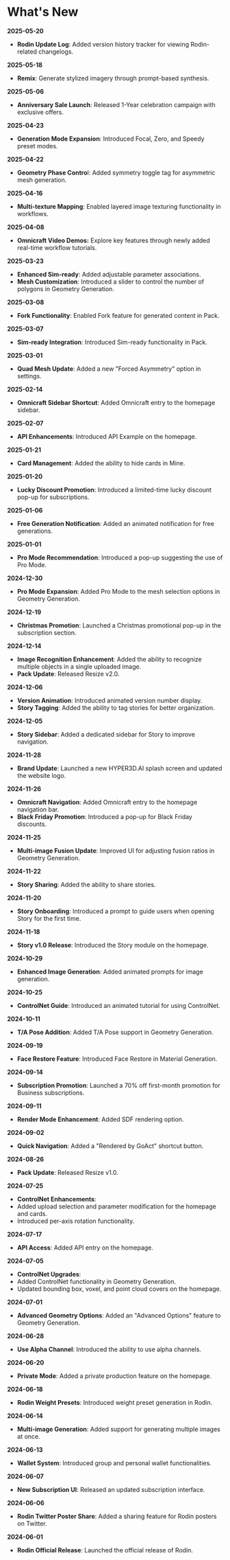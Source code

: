 # **What's New**

**2025-05-20**

- **Rodin Update Log**: Added version history tracker for viewing Rodin-related changelogs.

**2025-05-18**

- **Remix**: Generate stylized imagery through prompt-based synthesis.

**2025-05-06**

- **Anniversary Sale Launch**: Released 1-Year celebration campaign with exclusive offers.

**2025-04-23**

- **Generation Mode Expansion**: Introduced Focal, Zero, and Speedy preset modes.

**2025-04-22**

- **Geometry Phase Contro**l: Added symmetry toggle tag for asymmetric mesh generation.

**2025-04-16**

- **Multi-texture Mapping**: Enabled layered image texturing functionality in workflows.

**2025-04-08**

- **Omnicraft Video Demos:** Explore key features through newly added real-time workflow tutorials.

**2025-03-23**

- **Enhanced Sim-ready**: Added adjustable parameter associations.
- **Mesh Customization**: Introduced a slider to control the number of polygons in Geometry Generation.

**2025-03-08**

- **Fork Functionality**: Enabled Fork feature for generated content in Pack.

**2025-03-07**

- **Sim-ready Integration**: Introduced Sim-ready functionality in Pack.

**2025-03-01**

- **Quad Mesh Update**: Added a new "Forced Asymmetry" option in settings.

**2025-02-14**

- **Omnicraft Sidebar Shortcut**: Added Omnicraft entry to the homepage sidebar.

**2025-02-07**

- **API Enhancements**: Introduced API Example on the homepage.

**2025-01-21**

- **Card Management**: Added the ability to hide cards in Mine.

**2025-01-20**

- **Lucky Discount Promotion**: Introduced a limited-time lucky discount pop-up for subscriptions.

**2025-01-06**

- **Free Generation Notification**: Added an animated notification for free generations.

**2025-01-01**

- **Pro Mode Recommendation**: Introduced a pop-up suggesting the use of Pro Mode.

**2024-12-30**

- **Pro Mode Expansion**: Added Pro Mode to the mesh selection options in Geometry Generation.

**2024-12-19**

- **Christmas Promotion**: Launched a Christmas promotional pop-up in the subscription section.

**2024-12-14**

- **Image Recognition Enhancement**: Added the ability to recognize multiple objects in a single uploaded image.
- **Pack Update**: Released Resize v2.0.

**2024-12-06**

- **Version Animation**: Introduced animated version number display.
- **Story Tagging**: Added the ability to tag stories for better organization.

**2024-12-05**

- **Story Sidebar**: Added a dedicated sidebar for Story to improve navigation.

**2024-11-28**

- **Brand Update**: Launched a new HYPER3D.AI splash screen and updated the website logo.

**2024-11-26**

- **Omnicraft Navigation**: Added Omnicraft entry to the homepage navigation bar.
- **Black Friday Promotion**: Introduced a pop-up for Black Friday discounts.

**2024-11-25**

- **Multi-image Fusion Update**: Improved UI for adjusting fusion ratios in Geometry Generation.

**2024-11-22**

- **Story Sharing**: Added the ability to share stories.

**2024-11-20**

- **Story Onboarding**: Introduced a prompt to guide users when opening Story for the first time.

**2024-11-18**

- **Story v1.0 Release**: Introduced the Story module on the homepage.

**2024-10-29**

- **Enhanced Image Generation**: Added animated prompts for image generation.

**2024-10-25**

- **ControlNet Guide**: Introduced an animated tutorial for using ControlNet.

**2024-10-11**

- **T/A Pose Addition**: Added T/A Pose support in Geometry Generation.

**2024-09-19**

- **Face Restore Feature**: Introduced Face Restore in Material Generation.

**2024-09-14**

- **Subscription Promotion**: Launched a 70% off first-month promotion for Business subscriptions.

**2024-09-11**

- **Render Mode Enhancement**: Added SDF rendering option.

**2024-09-02**

- **Quick Navigation**: Added a "Rendered by GoAct" shortcut button.

**2024-08-26**

- **Pack Update**: Released Resize v1.0.

**2024-07-25**

- **ControlNet Enhancements**:
- Added upload selection and parameter modification for the homepage and cards.
- Introduced per-axis rotation functionality.

**2024-07-17**

- **API Access**: Added API entry on the homepage.

**2024-07-05**

- **ControlNet Upgrades**:
- Added ControlNet functionality in Geometry Generation.
- Updated bounding box, voxel, and point cloud covers on the homepage.

**2024-07-01**

- **Advanced Geometry Options**: Added an "Advanced Options" feature to Geometry Generation.

**2024-06-28**

- **Use Alpha Channel**: Introduced the ability to use alpha channels.

**2024-06-20**

- **Private Mode**: Added a private production feature on the homepage.

**2024-06-18**

- **Rodin Weight Presets**: Introduced weight preset generation in Rodin.

**2024-06-14**

- **Multi-image Generation**: Added support for generating multiple images at once.

**2024-06-13**

- **Wallet System**: Introduced group and personal wallet functionalities.

**2024-06-07**

- **New Subscription UI**: Released an updated subscription interface.

**2024-06-06**

- **Rodin Twitter Poster Share**: Added a sharing feature for Rodin posters on Twitter.

**2024-06-01**

- **Rodin Official Release**: Launched the official release of Rodin.
